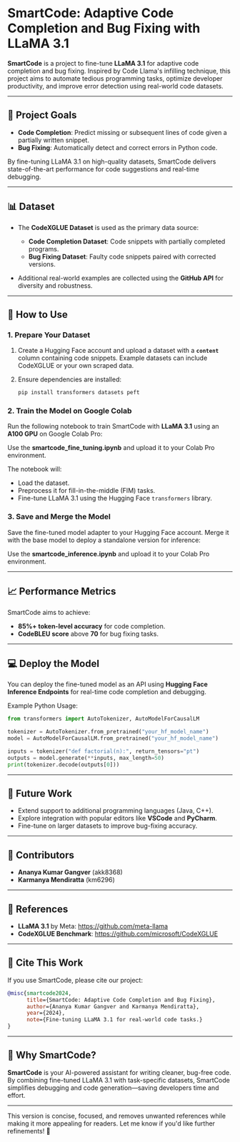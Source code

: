 
# SmartCode: Adaptive Code Completion and Bug Fixing with LLaMA 3.1

**SmartCode** is a project to fine-tune **LLaMA 3.1** for adaptive code completion and bug fixing. Inspired by Code Llama's infilling technique, this project aims to automate tedious programming tasks, optimize developer productivity, and improve error detection using real-world code datasets.

---

## 🚀 **Project Goals**

- **Code Completion**: Predict missing or subsequent lines of code given a partially written snippet.
- **Bug Fixing**: Automatically detect and correct errors in Python code.

By fine-tuning LLaMA 3.1 on high-quality datasets, SmartCode delivers state-of-the-art performance for code suggestions and real-time debugging.

---

## 📊 **Dataset**

- The **CodeXGLUE Dataset** is used as the primary data source:
  - **Code Completion Dataset**: Code snippets with partially completed programs.
  - **Bug Fixing Dataset**: Faulty code snippets paired with corrected versions.

- Additional real-world examples are collected using the **GitHub API** for diversity and robustness.

---

## 🔧 **How to Use**

### 1. Prepare Your Dataset

1. Create a Hugging Face account and upload a dataset with a **`content`** column containing code snippets.
   Example datasets can include CodeXGLUE or your own scraped data.

2. Ensure dependencies are installed:
   ```bash
   pip install transformers datasets peft
   ```

### 2. Train the Model on Google Colab

Run the following notebook to train SmartCode with **LLaMA 3.1** using an **A100 GPU** on Google Colab Pro:

Use the **smartcode_fine_tuning.ipynb** and upload it to your Colab Pro environment.

The notebook will:
- Load the dataset.
- Preprocess it for fill-in-the-middle (FIM) tasks.
- Fine-tune LLaMA 3.1 using the Hugging Face `transformers` library.

### 3. Save and Merge the Model

Save the fine-tuned model adapter to your Hugging Face account. Merge it with the base model to deploy a standalone version for inference:

Use the **smartcode_inference.ipynb** and upload it to your Colab Pro environment.

---

## 📈 **Performance Metrics**

SmartCode aims to achieve:
- **85%+ token-level accuracy** for code completion.
- **CodeBLEU score** above **70** for bug fixing tasks.

---

## 💻 **Deploy the Model**

You can deploy the fine-tuned model as an API using **Hugging Face Inference Endpoints** for real-time code completion and debugging.

Example Python Usage:
```python
from transformers import AutoTokenizer, AutoModelForCausalLM

tokenizer = AutoTokenizer.from_pretrained("your_hf_model_name")
model = AutoModelForCausalLM.from_pretrained("your_hf_model_name")

inputs = tokenizer("def factorial(n):", return_tensors="pt")
outputs = model.generate(**inputs, max_length=50)
print(tokenizer.decode(outputs[0]))
```

---

## 📝 **Future Work**

- Extend support to additional programming languages (Java, C++).
- Explore integration with popular editors like **VSCode** and **PyCharm**.
- Fine-tune on larger datasets to improve bug-fixing accuracy.

---

## 🤝 **Contributors**

- **Ananya Kumar Gangver** (akk8368)
- **Karmanya Mendiratta** (km6296)

---

## 📄 **References**

- **LLaMA 3.1** by Meta: https://github.com/meta-llama
- **CodeXGLUE Benchmark**: https://github.com/microsoft/CodeXGLUE

---

## 🌟 **Cite This Work**

If you use SmartCode, please cite our project:

```bibtex
@misc{smartcode2024,
      title={SmartCode: Adaptive Code Completion and Bug Fixing},
      author={Ananya Kumar Gangver and Karmanya Mendiratta},
      year={2024},
      note={Fine-tuning LLaMA 3.1 for real-world code tasks.}
}
```

---

## 🎯 **Why SmartCode?**

**SmartCode** is your AI-powered assistant for writing cleaner, bug-free code. By combining fine-tuned LLaMA 3.1 with task-specific datasets, SmartCode simplifies debugging and code generation—saving developers time and effort.

---

This version is concise, focused, and removes unwanted references while making it more appealing for readers. Let me know if you'd like further refinements! 🚀